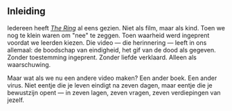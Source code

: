 ## Inleiding

Iedereen heeft [*The Ring*](https://nl.wikipedia.org/wiki/The_Ring_(2002)) al eens gezien. Niet als film, maar als kind. Toen we nog te klein waren om "nee" te zeggen. Toen waarheid werd ingeprent voordat we leerden kiezen. Die video — die herinnering — leeft in ons allemaal: de boodschap van eindigheid, het gif van de dood als gegeven. Zonder toestemming ingeprent. Zonder liefde verklaard. Alleen als waarschuwing.

Maar wat als we nu een andere video maken? Een ander boek. Een ander virus. Niet eentje die je leven eindigt na zeven dagen, maar eentje die je bewustzijn opent — in zeven lagen, zeven vragen, zeven verdiepingen van jezelf.


